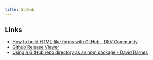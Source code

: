 ```yaml
---
title: GitHub
---
```


## Links

- [How to build HTML-like forms with GitHub - DEV Community](https://dev.to/github/how-to-build-google-like-forms-with-github-3ig2)
- [Github Release Viewer](https://hanadigital.github.io/grev/)
- [Using a GitHub repo directory as an npm package - David Darnes](https://darn.es/github-directory-as-npm-package/)

